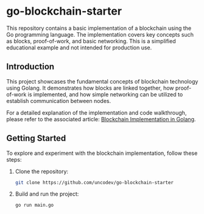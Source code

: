 # go-blockchain-starter

This repository contains a basic implementation of a blockchain using the Go programming language. The implementation covers key concepts such as blocks, proof-of-work, and basic networking. This is a simplified educational example and not intended for production use.


## Introduction

This project showcases the fundamental concepts of blockchain technology using Golang. It demonstrates how blocks are linked together, how proof-of-work is implemented, and how simple networking can be utilized to establish communication between nodes.

For a detailed explanation of the implementation and code walkthrough, please refer to the associated article: [Blockchain Implementation in Golang](https://vrgl.ir/isDp2).

## Getting Started

To explore and experiment with the blockchain implementation, follow these steps:

1. Clone the repository:
   ```bash
   git clone https://github.com/uncodev/go-blockchain-starter
   ```

2. Build and run the project:
   ```bash
   go run main.go
   ```
